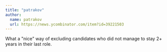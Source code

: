 ```yaml
---
title: "patrakov"
author:
  name: patrakov
  url: https://news.ycombinator.com/item?id=39221503
---
```

What a &quot;nice&quot; way of excluding candidates who did not manage to stay 2+ years in their last role.
